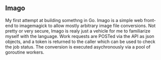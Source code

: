 ## Imago
My first attempt at building somethng in Go. Imago is a simple web front-end to imagemagick to allow mostly 
arbitrary image file conversions. Not pretty or very secure, Imago is realy just a vehicle for me to
familiarize myself with the language. Work requests are POSTed via the API as json objects, and a 
token is returned to the caller which can be used to check the job status. The conversion is executed asychronously 
via a pool of goroutine workers.
